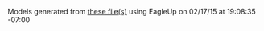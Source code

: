 Models generated from [these file(s)](https://raw.github.com/sparkfun/XBee_Explorer_USB/V_2.1/Hardware/XBee-Explorer.brd) using EagleUp on 02/17/15 at 19:08:35 -07:00
